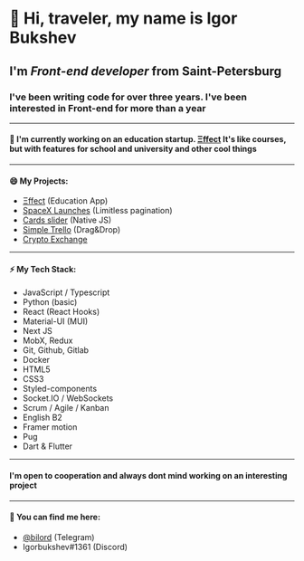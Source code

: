 # 👋 Hi, traveler, my name is **Igor Bukshev** 

## I'm ***Front-end developer*** from Saint-Petersburg

### I've been writing code for over three years. I've been interested in Front-end for more than a year

------------------------- 

#### 🔭 I'm currently working on an education startup. [Ξffect](https://xieffect.ru/) It's like courses, but with features for school and university and other cool things 

------------------------- 

#### 😄 My Projects: 

 * [Ξffect](https://xieffect.ru/) (Education App)
 * [SpaceX Launches](https://spacex-launches-with-pagination.vercel.app/) (Limitless pagination)
 * [Cards slider](https://jsfiddle.net/bilord/smd2vgny/3/) (Native JS)
 * [Simple Trello](https://jsfiddle.net/bilord/7eodjqt0/2/) (Drag&Drop)
 * [Crypto Exchange](https://cryptochange.vercel.app/) 


------------------------- 

#### ⚡ My Tech Stack: 

 * JavaScript / Typescript 
 * Python (basic)
 * React (React Hooks)
 * Material-UI (MUI)
 * Next JS
 * MobX, Redux 
 * Git, Github, Gitlab
 * Docker
 * HTML5
 * CSS3
 * Styled-components
 * Socket.IO / WebSockets 
 * Scrum / Agile / Kanban
 * English B2
 * Framer motion 
 * Pug
 * Dart & Flutter

------------------------- 
#### I'm open to cooperation and always dont mind working on an interesting project
------------------------- 

#### 💬 You can find me here: 

* [@bilord](https://t.me/bilord) (Telegram)
* Igorbukshev#1361 (Discord)

<!--
**bilordigor/bilordigor** is a ✨ _special_ ✨ repository because its `README.md` (this file) appears on your GitHub profile.

Here are some ideas to get you started:
- 🌱 I’m currently learning ...
- 👯 I’m looking to collaborate on ...
- 🤔 I’m looking for help with ...
- 💬 Ask me about ...
- 📫 How to reach me: ...
- 😄 Pronouns: ...
- ⚡ Fun fact: ...
-->
